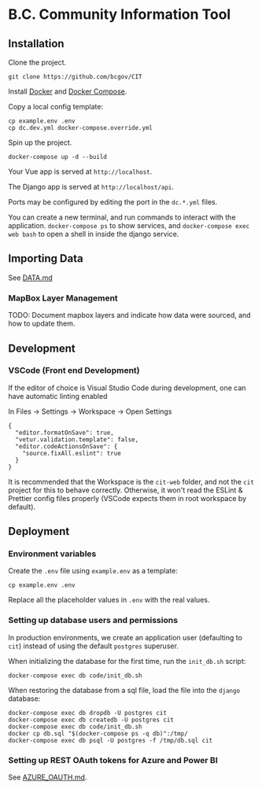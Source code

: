 # B.C. Community Information Tool

## Installation

Clone the project.

```
git clone https://github.com/bcgov/CIT
```

Install [Docker](https://docs.docker.com/engine/install/ubuntu/) and [Docker Compose](https://docs.docker.com/compose/install/).

Copy a local config template:

```
cp example.env .env
cp dc.dev.yml docker-compose.override.yml
```

Spin up the project.

```
docker-compose up -d --build
```

Your Vue app is served at `http://localhost`.

The Django app is served at `http://localhost/api`.

Ports may be configured by editing the port in the `dc.*.yml` files.

You can create a new terminal, and run commands to interact with the application. `docker-compose ps` to show services, and `docker-compose exec web bash` to open a shell in inside the django service.

## Importing Data

See [DATA.md](DATA.md)

### MapBox Layer Management

TODO: Document mapbox layers and indicate how data were sourced, and how to update them.

## Development

### VSCode (Front end Development)

If the editor of choice is Visual Studio Code during development, one can have automatic linting enabled

In Files -> Settings -> Workspace -> Open Settings
```
{
  "editor.formatOnSave": true,
  "vetur.validation.template": false,
  "editor.codeActionsOnSave": {
    "source.fixAll.eslint": true
  }
}
```

It is recommended that the Workspace is the `cit-web` folder, and not the `cit` project for this to behave correctly. Otherwise, it won't read the ESLint & Prettier config files properly (VSCode expects them in root workspace by default).

## Deployment

### Environment variables

Create the `.env` file using `example.env` as a template:
```
cp example.env .env
```

Replace all the placeholder values in `.env` with the real values.

### Setting up database users and permissions

In production environments, we create an application user (defaulting to `cit`) instead of using the default `postgres` superuser.

When initializing the database for the first time, run the `init_db.sh` script:
```
docker-compose exec db code/init_db.sh
```

When restoring the database from a sql file, load the file into the `django` database:
```
docker-compose exec db dropdb -U postgres cit
docker-compose exec db createdb -U postgres cit
docker-compose exec db code/init_db.sh
docker cp db.sql "$(docker-compose ps -q db)":/tmp/
docker-compose exec db psql -U postgres -f /tmp/db.sql cit
```


### Setting up REST OAuth tokens for Azure and Power BI

See [AZURE_OAUTH.md](AZURE_OAUTH.md).
